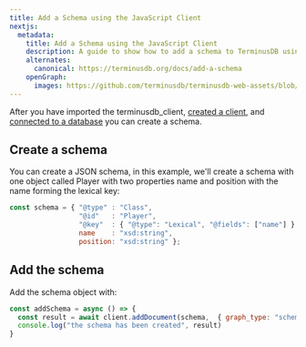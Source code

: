 ```yaml
---
title: Add a Schema using the JavaScript Client
nextjs:
  metadata:
    title: Add a Schema using the JavaScript Client
    description: A guide to show how to add a schema to TerminusDB using the TerminusDB JavaScript Client.
    alternates:
      canonical: https://terminusdb.org/docs/add-a-schema
    openGraph:
      images: https://github.com/terminusdb/terminusdb-web-assets/blob/master/docs/js-client-use-add-a-schema.png?raw=true
---
```


After you have imported the terminusdb\_client, [created a client](/docs/connect-with-the-javascript-client/), and [connected to a database](/docs/connect-to-a-database/) you can create a schema.

## Create a schema

You can create a JSON schema, in this example, we'll create a schema with one object called Player with two properties name and position with the name forming the lexical key:

```javascript
const schema = { "@type" : "Class",
                 "@id"   : "Player",
                 "@key"  : { "@type": "Lexical", "@fields": ["name"] },
                 name    : "xsd:string",
                 position: "xsd:string" };
```

## Add the schema

Add the schema object with:

```javascript
const addSchema = async () => {
  const result = await client.addDocument(schema,  { graph_type: "schema" });
  console.log("the schema has been created", result)
}
```